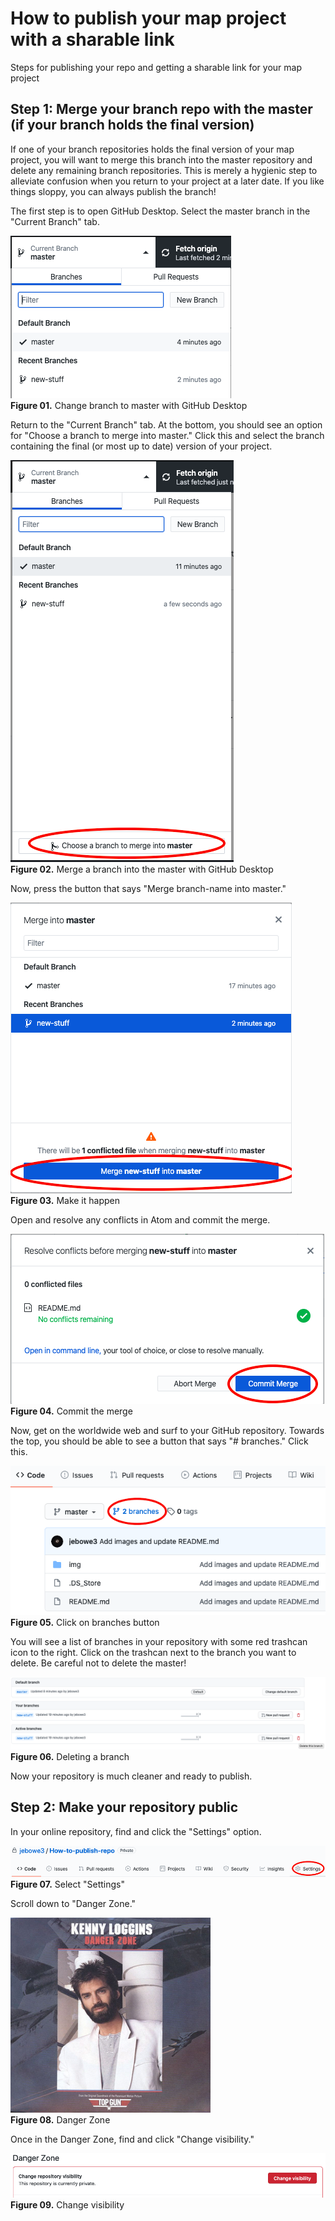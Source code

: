# How to publish your map project with a sharable link

Steps for publishing your repo and getting a sharable link for your map project

## Step 1: Merge your branch repo with the master (if your branch holds the final version)

If one of your branch repositories holds the final version of your map project, you will want to merge this branch into the master repository and delete any remaining branch repositories. This is merely a hygienic step to alleviate confusion when you return to your project at a later date. If you like things sloppy, you can always publish the branch!

The first step is to open GitHub Desktop. Select the master branch in the "Current Branch" tab.

![Change branch to master](img/select-branch.png)  
**Figure 01.** Change branch to master with GitHub Desktop

Return to the "Current Branch" tab. At the bottom, you should see an option for "Choose a branch to merge into master." Click this and select the branch containing the final (or most up to date) version of your project.

![Merge a branch into the master](img/merge-to-master.png)  
**Figure 02.** Merge a branch into the master with GitHub Desktop

Now, press the button that says "Merge branch-name into master."

![Click the button](img/merge-new-stuff.png)  
**Figure 03.** Make it happen

Open and resolve any conflicts in Atom and commit the merge.

![Commit the merge](img/commit-merge.png)  
**Figure 04.** Commit the merge

Now, get on the worldwide web and surf to your GitHub repository. Towards the top, you should be able to see a button that says "# branches." Click this.

![Click on your branches](img/branches-button.png)  
**Figure 05.** Click on branches button

You will see a list of branches in your repository with some red trashcan icon to the right. Click on the trashcan next to the branch you want to delete. Be careful not to delete the master!

![Delete your branches](img/delete-branch.png)  
**Figure 06.** Deleting a branch

Now your repository is much cleaner and ready to publish.

## Step 2: Make your repository public

In your online repository, find and click the "Settings" option.

![Select the settings](img/settings.png)  
**Figure 07.** Select "Settings"

Scroll down to "Danger Zone."

![Danger Zone](img/Loggins_-_Danger_Zone_single_cover.png)  
**Figure 08.** Danger Zone

Once in the Danger Zone, find and click "Change visibility."

![Visibility](img/change-viz.png)  
**Figure 09.** Change visibility
